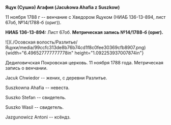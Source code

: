 **Яцук (Сушко) Агафия (Jacukowa Ahafia z Suszkow)**

11 ноября 1788 г -- венчание с Хведором Яцуком (НИАБ 136-13-894, лист
67об, №14/1788-б (ориг)).

**НИАБ 136-13-894:** Лист 67об. **Метрическая запись №14/1788-б
(ориг).**

![](./Осовская волость/Разлитье/Яцуки/media/99ccfc313de8b76b74cd1f8c0fee30369cfb8907.png){width="6.496527777777778in"
height="1.092253937007874in"}

Дедиловичская Покровская церковь. 11 ноября 1788 года. Метрическая
запись о венчании.

Jacuk Chwiedor -- жених, с деревни Разлитье.

Suszkowna Ahafia -- невеста.

Suszko Stefan -- свидетель.

Suszko Wasil -- свидетель.

Jazgunowicz Antoni -- ксёндз.
